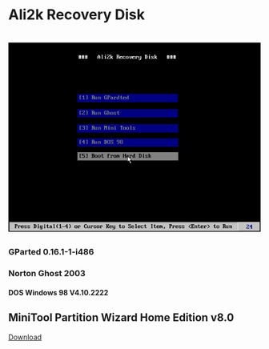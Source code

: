 # Ali2k Recovery Disk

# ![Ali2k Recovery Disk](docs/02.jpg)

### GParted 0.16.1-1-i486
### Norton Ghost 2003
#### DOS Windows 98 V4.10.2222
## MiniTool Partition Wizard Home Edition v8.0

[Download](https://www.dropbox.com/s/zq49s7hon8vjelf/Image_recovery_disk_v1.iso?dl=0)
